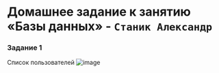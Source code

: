 # Домашнее задание к занятию «Базы данных» - `Станик Александр`

### Задание 1
Список пользователей
  ![image](https://github.com/user-attachments/assets/14026159-23a1-4e94-bbf9-bdcadef944a7)


